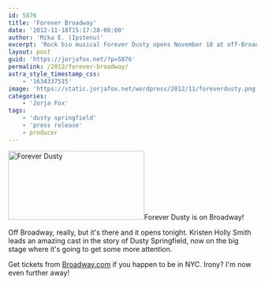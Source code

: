 ```yaml
---
id: 5876
title: 'Forever Broadway'
date: '2012-11-18T15:17:28-08:00'
author: 'Mika E. (Ipstenu)'
excerpt: 'Rock bio musical Forever Dusty opens November 18 at off-Broadway''s New World Stages.'
layout: post
guid: 'https://jorjafox.net/?p=5876'
permalink: /2012/forever-broadway/
astra_style_timestamp_css:
    - '1634337515'
image: 'https://static.jorjafox.net/wordpress/2012/11/foreverdusty.png'
categories:
    - 'Jorja Fox'
tags:
    - 'dusty springfield'
    - 'press release'
    - producer
---
```


<img class="alignleft size-medium wp-image-5877" title="Forever Dusty" src="//static.jorjafox.net/wordpress/2012/11/foreverdusty-276x140.png" alt="Forever Dusty" width="276" height="140" />Forever Dusty is on Broadway!

Off Broadway, really, but it's there and it opens tonight. Kristen Holly Smith leads an amazing cast in the story of Dusty Springfield, now on the big stage where it's going to get some more attention.

Get tickets from <a href="http://www.broadway.com/shows/forever-dusty/">Broadway.com</a> if you happen to be in NYC. Irony? I'm now even further away!